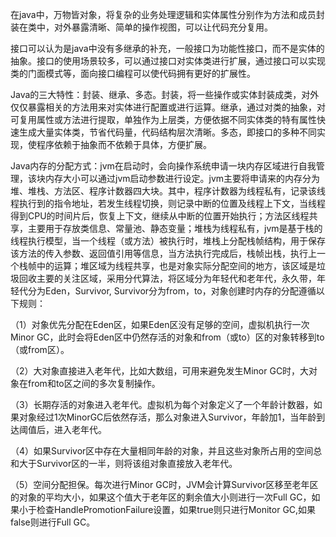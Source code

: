 在java中，万物皆对象，将复杂的业务处理逻辑和实体属性分别作为方法和成员封装在类中，对外暴露清晰、简单的操作视图，可以让代码充分复用。

接口可以认为是java中没有多继承的补充，一般接口为功能性接口，而不是实体的抽象。接口的使用场景较多，可以通过接口对实体类进行扩展，通过接口可以实现类的门面模式等，面向接口编程可以使代码拥有更好的扩展性。

Java的三大特性：封装、继承、多态。封装，将一些操作或实体封装成类，对外仅仅暴露相关的方法用来对实体进行配置或进行运算。继承，通过对类的抽象，对可复用属性或方法进行提取，单独作为上层类，方便依据不同实体类的特有属性快速生成大量实体类，节省代码量，代码结构层次清晰。多态，即接口的多种不同实现，使程序依赖于抽象而不依赖于具体，方便扩展。

Java内存的分配方式：jvm在启动时，会向操作系统申请一块内存区域进行自我管理，该块内存大小可以通过jvm启动参数进行设定。jvm主要将申请来的内存分为堆、堆栈、方法区、程序计数器四大块。其中，程序计数器为线程私有，记录该线程执行到的指令地址，若发生线程切换，则记录中断的位置及线程上下文，当线程得到CPU的时间片后，恢复上下文，继续从中断的位置开始执行；方法区线程共享，主要用于存放类信息、常量池、静态变量；堆栈为线程私有，jvm是基于栈的线程执行模型，当一个线程（或方法）被执行时，堆栈上分配栈帧结构，用于保存该方法的传入参数、返回值引用等信息，当方法执行完成后，栈帧出栈，执行上一个栈帧中的运算；堆区域为线程共享，也是对象实际分配空间的地方，该区域是垃圾回收主要的关注区域，采用分代算法，将区域分为年轻代和老年代，永久带，年轻代分为Eden，Survivor, Survivor分为from，to，对象创建时内存的分配遵循以下规则：

（1）对象优先分配在Eden区，如果Eden区没有足够的空间，虚拟机执行一次Minor GC，此时会将Eden区中仍然存活的对象和from（或to）区的对象转移到to（或from区）。

（2）大对象直接进入老年代，比如大数组，可用来避免发生Minor GC时，大对象在from和to区之间的多次复制操作。

（3）长期存活的对象进入老年代。虚拟机为每个对象定义了一个年龄计数器，如果对象经过1次MinorGC后依然存活，那么对象进入Survivor，年龄加1，当年龄到达阈值后，进入老年代。

（4）如果Survivor区中存在大量相同年龄的对象，并且这些对象所占用的空间总和大于Survivor区的一半，则将该组对象直接放入老年代。

（5）空间分配担保。每次进行Minor GC时，JVM会计算Survivor区移至老年区的对象的平均大小，如果这个值大于老年区的剩余值大小则进行一次Full GC，如果小于检查HandlePromotionFailure设置，如果true则只进行Monitor GC,如果false则进行Full GC。
